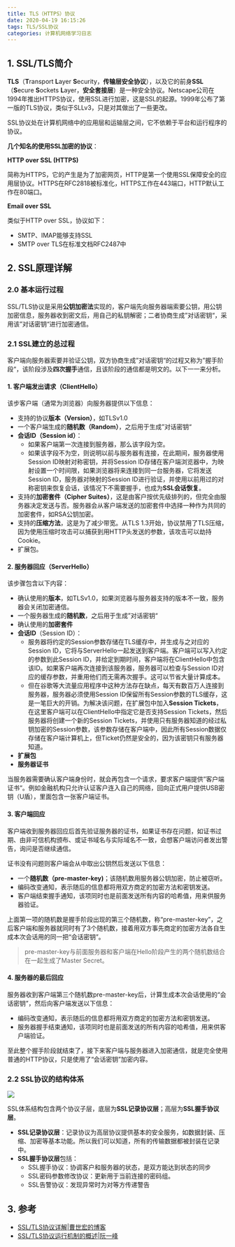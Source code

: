 ```yaml
---
title: TLS（HTTPS）协议
date: 2020-04-19 16:15:26
tags: TLS/SSL协议
categories: 计算机网络学习日志
---
```


## 1. SSL/TLS简介

**TLS**（**T**ransport **L**ayer **S**ecurity，**传输层安全协议**），以及它的前身**SSL**（**S**ecure **S**ockets **L**ayer，**安全套接层**）是一种安全协议。Netscape公司在1994年推出HTTPS协议，使用SSL进行加密，这是SSL的起源。1999年公布了第一版的TLS协议，类似于SLLv3，只是对其做出了一些更改。

SSL协议处在计算机网络中的应用层和运输层之间，它不依赖于平台和运行程序的协议。

**几个知名的使用SSL加密的协议**：

**HTTP over SSL (HTTPS)**

简称为HTTPS，它的产生是为了加密网页，HTTP是第一个使用SSL保障安全的应用层协议。HTTPS在RFC2818被标准化，HTTPS工作在443端口，HTTP默认工作在80端口。

**Email over SSL**

类似于HTTP over SSL，协议如下：

* SMTP、IMAP能够支持SSL
* SMTP over TLS在标准文档RFC2487中

<!-- more -->

## 2. SSL原理详解

### 2.0 基本运行过程

SSL/TLS协议是采用**公钥加密法**实现的，客户端先向服务器端索要公钥，用公钥加密信息，服务器收到密文后，用自己的私钥解密；二者协商生成”对话密钥“，采用该”对话密钥“进行加密通信。

### 2.1 SSL建立的总过程

客户端向服务器索要并验证公钥，双方协商生成”对话密钥“的过程又称为”握手阶段“，该阶段涉及**四次握手**通信，且该阶段的通信都是明文的。以下一一来分析。

#### 1. 客户端发出请求（ClientHello）

该步客户端（通常为浏览器）向服务器提供以下信息：

* 支持的协议**版本（Version）**，如TLSv1.0
* 一个客户端生成的**随机数（Random）**，之后用于生成”对话密钥“
* **会话ID（Session id）**：
  * 如果客户端第一次连接到服务器，那么该字段为空。
  * 如果该字段不为空，则说明以前与服务器有连接，在此期间，服务器使用Session ID映射对称密钥，并将Session ID存储在客户端浏览器中，为映射设置一个时间限，如果浏览器将来连接到同一台服务器，它将发送Session ID，服务器对映射的Session ID进行验证，并使用以前用过的对称密钥来恢复会话，该情况下不需要握手，也成为**SSL会话恢复**。
* 支持的**加密套件（Cipher Suites）**，这是由客户按优先级排列的，但完全由服务器决定发送与否。服务器会从客户端发送的加密套件中选择一种作为共同的加密套件，如RSA公钥加密。
* 支持的**压缩方法**，这是为了减少带宽。从TLS 1.3开始，协议禁用了TLS压缩，因为使用压缩时攻击可以捕获到用HTTP头发送的参数，该攻击可以劫持Cookie。
* 扩展包。

#### 2. 服务器回应（ServerHello）

该步骤包含以下内容：

* 确认使用的**版本**，如TLSv1.0，如果浏览器与服务器支持的版本不一致，服务器会关闭加密通信。
* 一个服务器生成的**随机数**，之后用于生成”对话密钥“
* 确认使用的**加密套件**
* **会话ID**（Session ID）：
  * 服务器将约定的Session参数存储在TLS缓存中，并生成与之对应的Session ID，它将与ServerHello一起发送到客户端。客户端可以写入约定的参数到此Session ID，并给定到期时间，客户端将在ClientHello中包含该ID。如果客户端再次连接到该服务器，服务器可以检查与Session ID对应的缓存参数，并重用他们而无需再次握手。这可以节省大量计算成本。
  * 但在谷歌等大流量应用程序中这种方法存在缺点，每天有数百万人连接到服务器，服务器必须使用Session ID保留所有Session参数的TLS缓存，这是一笔巨大的开销。为解决该问题，在扩展包中加入**Session Tickets**，在这里客户端可以在ClientHello中指定它是否支持Session Tickets，然后服务器将创建一个新的Session Tickets，并使用只有服务器知道的经过私钥加密的Session参数，该参数存储在客户端中，因此所有Session数据仅存储在客户端计算机上，但Ticket仍然是安全的，因为该密钥只有服务器知道。
* **扩展包**
* **服务器证书**

当服务器需要确认客户端身份时，就会再包含一个请求，要求客户端提供”客户端证书“。例如金融机构只允许认证客户连入自己的网络，回向正式用户提供USB密钥（U盾），里面包含一张客户端证书。

#### 3. 客户端回应

客户端收到服务器回应后首先验证服务器的证书，如果证书存在问题，如证书过期、由非可信机构颁布、或证书域名与实际域名不一致，会想客户端访问者发出警告，询问是否继续通信。

证书没有问题则客户端会从中取出公钥然后发送以下信息：

* 一个**随机数（pre-master-key)**；该随机数用服务器公钥加密，防止被窃听。
* 编码改变通知，表示随后的信息都将用双方商定的加密方法和密钥发送。
* 客户端结束握手通知，该项同时也是前面发送所有内容的哈希值，用来供服务器验证。

上面第一项的随机数是握手阶段出现的第三个随机数，称“pre-master-key”，之后客户端和服务器就同时有了3个随机数，接着用双方事先商定的加密方法各自生成本次会话用的同一把“会话密钥”。

> pre-master-key与前面服务器和客户端在Hello阶段产生的两个随机数结合在一起生成了Master Secret。

#### 4. 服务器的最后回应

服务器收到客户端第三个随机数pre-master-key后，计算生成本次会话使用的“会话密钥”，然后向客户端发送以下信息：

* 编码改变通知，表示随后的信息都将用双方商定的加密方法和密钥发送。
* 服务器握手结束通知，该项同时也是前面发送的所有内容的哈希值，用来供客户端验证。

至此整个握手阶段就结束了，接下来客户端与服务器进入加密通信，就是完全使用普通的HTTP协议，只是使用了“会话密钥”加密内容。

### 2.2 SSL协议的结构体系

![](http://blog.eternityqjl.top/SSL%E5%8D%8F%E8%AE%AE%E4%BD%93%E7%B3%BB%E7%BB%93%E6%9E%84_1.png)

SSL体系结构包含两个协议子层，底层为**SSL记录协议层**；高层为**SSL握手协议层**。

* **SSL记录协议层**：记录协议为高层协议提供基本的安全服务，如数据封装、压缩、加密等基本功能。所以我们可以知道，所有的传输数据都被封装在记录中。
* **SSL握手协议层**包括：
  * SSL握手协议：协调客户和服务器的状态，是双方能达到状态的同步
  * SSL密码参数修改协议：更新用于当前连接的密码组。
  * SSL告警协议：发现异常时为对等方传递警告

## 3. 参考

* [SSL/TLS协议详解|曹世宏的博客](https://cshihong.github.io/2019/05/09/SSL协议详解/)
* [SSL/TLS协议运行机制的概述|阮一峰](https://www.ruanyifeng.com/blog/2014/02/ssl_tls.html)